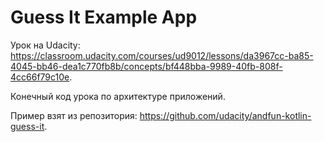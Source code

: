 # Guess It Example App

Урок на Udacity: https://classroom.udacity.com/courses/ud9012/lessons/da3967cc-ba85-4045-bb46-dea1c770fb8b/concepts/bf448bba-9989-40fb-808f-4cc66f79c10e.

Конечный код урока по архитектуре приложений.

Пример взят из репозитория: https://github.com/udacity/andfun-kotlin-guess-it.
